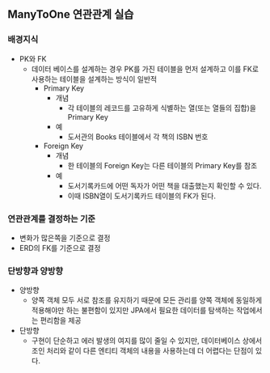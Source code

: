 ## ManyToOne 연관관계 실습

### 배경지식
- PK와 FK
  - 데이터 베이스를 설계하는 경우 PK를 가진 테이블을 먼저 설계하고 이를 FK로 사용하는 테이블을 설계하는 방식이 일반적 
    - Primary Key
      - 개념 
        - 각 테이블의 레코드를 고유하게 식별하는 열(또는 열들의 집합)을 Primary Key
      - 예
        - 도서관의 Books 테이블에서 각 책의 ISBN 번호
    - Foreign Key 
      - 개념 
        - 한 테이블의 Foreign Key는 다른 테이블의 Primary Key를 참조
      - 예
        - 도서기록카드에 어떤 독자가 어떤 책을 대출했는지 확인할 수 있다.
        - 이때 ISBN열이 도서기록카드 테이블의 FK가 된다.



### 연관관계를 결정하는 기준
- 변화가 많은쪽을 기준으로 결정
- ERD의 FK를 기준으로 결정


### 단방향과 양방향
- 양방향
  - 양쪽 객체 모두 서로 참조를 유지하기 때문에 모든 관리를 양쪽 객체에 동일하게 적용해야만 하는 불편함이 있지만 JPA에서 필요한 데이터를 탐색하는 작업에서는 편리함을 제공 
- 단방향
  - 구현이 단순하고 에러 발생의 여지를 많이 줄일 수 있지만, 데이터베이스 상에서 조인 처리와 같이 다른 엔티티 객체의 내용을 사용하는데 더 어렵다는 단점이 있다. 


